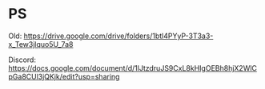 # PS

Old:
https://drive.google.com/drive/folders/1btl4PYyP-3T3a3-x_Tew3jlquo5U_7a8

Discord:
https://docs.google.com/document/d/1lJtzdruJS9CxL8kHIgOEBh8hjX2WlCpGa8CUl3jQKjk/edit?usp=sharing
